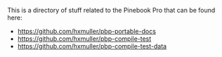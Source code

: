 This is a directory of stuff related to the Pinebook Pro that can be found here:

* https://github.com/hxmuller/pbp-portable-docs
* https://github.com/hxmuller/pbp-compile-test
* https://github.com/hxmuller/pbp-compile-test-data
